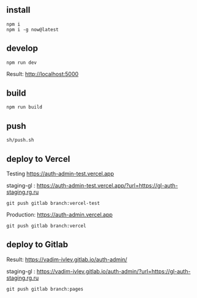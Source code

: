 
## install

    npm i
    npm i -g now@latest


## develop

    npm run dev

Result: <http://localhost:5000>

## build

    npm run build


## push

    sh/push.sh

    

    

## deploy to Vercel

Testing <https://auth-admin-test.vercel.app>

staging-gl : <https://auth-admin-test.vercel.app/?url=https://gl-auth-staging.rg.ru>

    git push gitlab branch:vercel-test


Production: <https://auth-admin.vercel.app>

    git push gitlab branch:vercel

## deploy to Gitlab

Result: <https://vadim-ivlev.gitlab.io/auth-admin/>

staging-gl : <https://vadim-ivlev.gitlab.io/auth-admin/?url=https://gl-auth-staging.rg.ru>


    git push gitlab branch:pages

